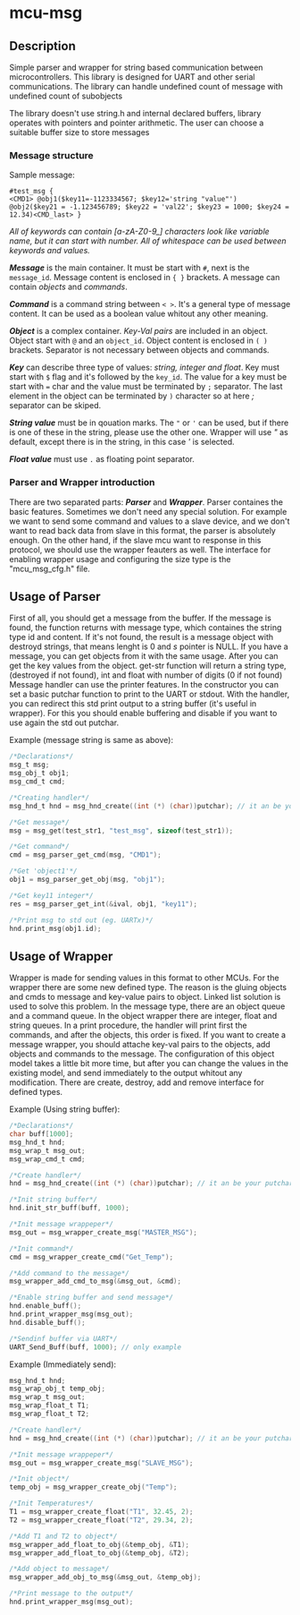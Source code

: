 # mcu-msg

## Description
Simple parser and wrapper for string based communication between microcontrollers.
This library is designed for UART and other serial communications.
The library can handle undefined count of message with undefined count of subobjects
 
The library doesn't use string.h and internal declared buffers, library operates with pointers and pointer arithmetic. 
The user can choose a suitable buffer size to store messages

### Message structure
Sample message:
```
#test_msg {
<CMD1> @obj1($key11=-1123334567; $key12='string "value"') 
@obj2($key21 = -1.123456789; $key22 = 'val22'; $key23 = 1000; $key24 = 12.34)<CMD_last> }
```

*All of keywords can contain [a-zA-Z0-9_] characters look like variable name, but it can start with number.
All of whitespace can be used between keywords and values.*

***Message*** is the main container. It must be start with ```#```, next is the ```message_id```. 
Message content is enclosed in ```{ }``` brackets.
A message can contain *objects* and *commands*.

***Command*** is a command string between ```< >```. It's a general type of message content. 
It can be used as a boolean value whitout any other meaning.

***Object*** is a complex container. *Key-Val pairs* are included in an object. Object start with ```@``` and an ```object_id```. Object content is enclosed in ```( )``` brackets. Separator is not necessary between objects and commands.

***Key*** can describe three type of values: *string, integer and float*. Key must start with ```$``` flag and it's followed by the ```key_id```. The value for a key must be start with ```=``` char and the value must be terminated by ```;``` separator. The last element in the object can be terminated by ```)``` character so at here *;* separator can be skiped.

***String value*** must be in qouation marks. The ```"``` or ```'``` can be used, but if there is one of these in the string, please use the other one. Wrapper will use *"* as default, except there is in the string, in this case *'* is selected.

***Float value*** must use ```.``` as floating point separator.



### Parser and Wrapper introduction
There are two separated parts: ***Parser*** and ***Wrapper***. 
Parser containes the basic features. Sometimes we don't need any special solution. 
For example we want to send some command and values to a slave device, and we don't want to read back data from slave in this format,
the parser is absolutely enough. On the other hand, if the slave mcu want to response in this protocol, we should use the wrapper feauters as well.
The interface for enabling wrapper usage and configuring the size type is the "mcu_msg_cfg.h" file. 


## Usage of Parser

First of all, you should get a message from the buffer. If the message is found, the function returns with message type, which containes the string type id and content. If it's not found, the result is a message object with destroyd strings, that means lenght is 0 and *s* pointer is NULL.
If you have a message, you can get objects from it with the same usage. After you can get the key values from the object. get-str function will return a string type, (destroyed if not found), int and float with number of digits (0 if not found)
Message handler can use the printer features. In the constructor you can set a basic putchar function to print to the UART or stdout. With the handler, you can redirect this std print output to a string buffer (it's useful in wrapper). For this you should enable buffering and disable if you want to use again the std out putchar.

Example (message string is same as above):

```c
/*Declarations*/
msg_t msg;
msg_obj_t obj1;
msg_cmd_t cmd;

/*Creating handler*/
msg_hnd_t hnd = msg_hnd_create((int (*) (char))putchar); // it an be your putchar implementation

/*Get message*/
msg = msg_get(test_str1, "test_msg", sizeof(test_str1));

/*Get command*/
cmd = msg_parser_get_cmd(msg, "CMD1");

/*Get 'object1'*/
obj1 = msg_parser_get_obj(msg, "obj1");

/*Get key11 integer*/
res = msg_parser_get_int(&ival, obj1, "key11");

/*Print msg to std out (eg. UARTx)*/
hnd.print_msg(obj1.id);
```


## Usage of Wrapper
Wrapper is made for sending values in this format to other MCUs.
For the wrapper there are some new defined type. The reason is the gluing objects and cmds to message and key-value pairs to object. Linked list solution is used to solve this problem. In the message type, there are an object queue and a command queue. In the object wrapper there are integer, float and string queues. In a print procedure, the handler will print first the commands, and after the objects, this order is fixed.
If you want to create a message wrapper, you should attache key-val pairs to the objects, add objects and commands to the message.
The configuration of this object model takes a little bit more time, but after you can change the values in the existing model, and send immediately to the output whitout any modification. There are create, destroy, add and remove interface for defined types.

Example (Using string buffer):
```c
/*Declarations*/
char buff[1000];
msg_hnd_t hnd;
msg_wrap_t msg_out;
msg_wrap_cmd_t cmd;

/*Create handler*/
hnd = msg_hnd_create((int (*) (char))putchar); // it an be your putchar implementation

/*Init string buffer*/
hnd.init_str_buff(buff, 1000);

/*Init message wrappeper*/
msg_out = msg_wrapper_create_msg("MASTER_MSG");

/*Init command*/
cmd = msg_wrapper_create_cmd("Get_Temp");

/*Add command to the message*/
msg_wrapper_add_cmd_to_msg(&msg_out, &cmd);

/*Enable string buffer and send message*/
hnd.enable_buff();
hnd.print_wrapper_msg(msg_out);
hnd.disable_buff();

/*Sendinf buffer via UART*/
UART_Send_Buff(buff, 1000); // only example
```
Example (Immediately send):
```c
msg_hnd_t hnd;
msg_wrap_obj_t temp_obj;
msg_wrap_t msg_out;
msg_wrap_float_t T1;
msg_wrap_float_t T2;

/*Create handler*/
hnd = msg_hnd_create((int (*) (char))putchar); // it an be your putchar implementation

/*Init message wrappeper*/
msg_out = msg_wrapper_create_msg("SLAVE_MSG");

/*Init object*/
temp_obj = msg_wrapper_create_obj("Temp");

/*Init Temperatures*/
T1 = msg_wrapper_create_float("T1", 32.45, 2);
T2 = msg_wrapper_create_float("T2", 29.34, 2);

/*Add T1 and T2 to object*/
msg_wrapper_add_float_to_obj(&temp_obj, &T1);
msg_wrapper_add_float_to_obj(&temp_obj, &T2);

/*Add object to message*/
msg_wrapper_add_obj_to_msg(&msg_out, &temp_obj);

/*Print message to the output*/
hnd.print_wrapper_msg(msg_out);
 
```
